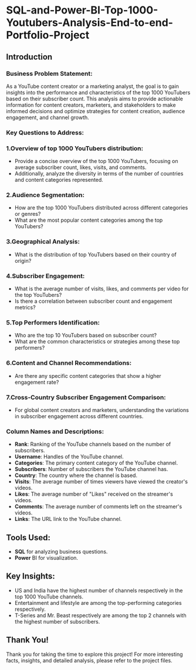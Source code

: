 # SQL-and-Power-BI-Top-1000-Youtubers-Analysis-End-to-end-Portfolio-Project
## Introduction
### Business Problem Statement:
As a YouTube content creator or a marketing analyst, the goal is to gain insights into the performance and characteristics of the top 1000 YouTubers based on their subscriber count. This analysis aims to provide actionable information for content creators, marketers, and stakeholders to make informed decisions and optimize strategies for content creation, audience engagement, and channel growth.

### Key Questions to Address:

### 1.Overview of top 1000 YouTubers distribution:
* Provide a concise overview of the top 1000 YouTubers, focusing on average subscriber count, likes, visits, and comments. 
* Additionally, analyze the diversity in terms of the number of countries and content categories represented.

### 2.Audience Segmentation:
* How are the top 1000 YouTubers distributed across different categories or genres?
* What are the most popular content categories among the top YouTubers?

### 3.Geographical Analysis:
* What is the distribution of top YouTubers based on their country of origin?

### 4.Subscriber Engagement:
* What is the average number of visits, likes, and comments per video for the top YouTubers?
* Is there a correlation between subscriber count and engagement metrics?

### 5.Top Performers Identification:
* Who are the top 10 YouTubers based on subscriber count?
* What are the common characteristics or strategies among these top performers?

### 6.Content and Channel Recommendations:
* Are there any specific content categories that show a higher engagement rate?

### 7.Cross-Country Subscriber Engagement Comparison:
* For global content creators and marketers, understanding the variations in subscriber engagement across different countries.

### Column Names and Descriptions:
* **Rank**: Ranking of the YouTube channels based on the number of subscribers.
* **Username**: Handles of the YouTube channel.
* **Categories**: The primary content category of the YouTube channel.
* **Subscribers**: Number of subscribers the YouTube channel has.
* **Country**: The country where the channel is based.
* **Visits**: The average number of times viewers have viewed the creator's videos.
* **Likes**: The average number of "Likes" received on the streamer's videos.
* **Comments**: The average number of comments left on the streamer's videos.
* **Links**: The URL link to the YouTube channel.

## Tools Used:
* **SQL** for analyzing business questions.
* **Power** BI for visualization.

## Key Insights:
* US and India have the highest number of channels respectively in the top 1000 YouTube channels.
* Entertainment and lifestyle are among the top-performing categories respectively.
* T-Series and Mr. Beast respectively are among the top 2 channels with the highest number of subscribers.

## Thank You!
Thank you for taking the time to explore this project! For more interesting facts, insights, and detailed analysis, please refer to the project files.
